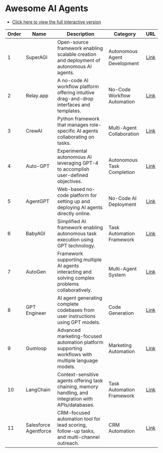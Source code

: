# Awesome AI Agents

- [Click here to view the full interactive version](https://devinschumacher.github.io/ai-agents/best.html)

| Order | Name | Description | Category | URL |
|-------|------|-------------|----------|-----|
| 1 | SuperAGI | Open-source framework enabling scalable creation and deployment of autonomous AI agents. | Autonomous Agent Development | [Link](https://serp.ly/superagi) |
| 2 | Relay.app | A no-code AI workflow platform offering intuitive drag-and-drop interfaces and templates. | No-Code Workflow Automation | [Link](https://serp.ly/relay.app) |
| 3 | CrewAI | Python framework that manages role-specific AI agents collaborating on tasks. | Multi-Agent Collaboration | [Link]([https://serp.ly/crewai](https://devinschumacher.github.io/ai-agents/best.html)) |
| 4 | Auto-GPT | Experimental autonomous AI leveraging GPT-4 to accomplish user-defined objectives. | Autonomous Task Completion | [Link](https://serp.ly/agpt) |
| 5 | AgentGPT | Web-based no-code platform for setting up and deploying AI agents directly online. | No-Code AI Deployment | [Link](https://serp.ly/agentgpt) |
| 6 | BabyAGI | Simplified AI framework enabling autonomous task execution using GPT technology. | Task Automation Framework | [Link](https://serp.ly/babyagi) |
| 7 | AutoGen | Framework supporting multiple AI agents interacting and solving complex problems collaboratively. | Multi-Agent System | [Link](https://serp.ly/autogen) |
| 8 | GPT Engineer | AI agent generating complete codebases from user instructions using GPT models. | Code Generation | [Link](https://serp.ly/lovable.dev) |
| 9 | Gumloop | Advanced marketing-focused automation platform supporting workflows with multiple language models. | Marketing Automation | [Link]([https://gumloop.com](https://devinschumacher.github.io/ai-agents/best.html)) |
| 10 | LangChain | Context-sensitive agents offering task chaining, memory handling, and integration with APIs/databases. | Task Automation Framework | [Link]([https://langchain.com](https://devinschumacher.github.io/ai-agents/best.html)) |
| 11 | Salesforce Agentforce | CRM-focused automation tool for lead scoring, follow-up tasks, and multi-channel outreach. | CRM Automation | [Link]([https://salesforce.com/agentforce](https://devinschumacher.github.io/ai-agents/best.html)) |
